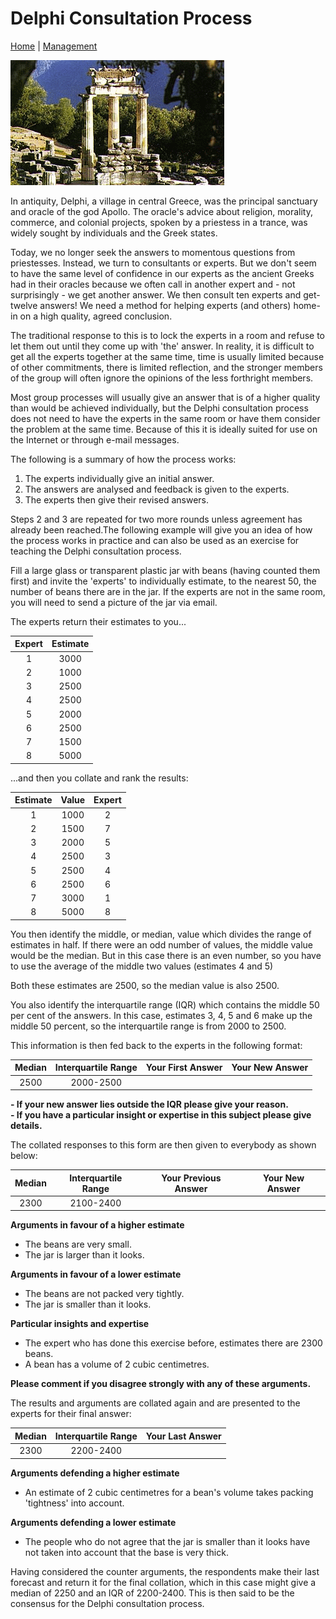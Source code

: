 
# Delphi Consultation Process
[Home](https://mwlsdotcom.github.io/) | [Management](https://mwlsdotcom.github.io/management)

<img src=images/delphi.png>

In antiquity, Delphi, a village in central Greece, was the principal sanctuary and oracle of the god Apollo. The oracle's advice about religion, morality, commerce, and colonial projects, spoken by a priestess in a trance, was widely sought by individuals and the Greek states.

Today, we no longer seek the answers to momentous questions from priestesses. Instead, we turn to consultants or experts. But we don't seem to have the same level of confidence in our experts as the ancient Greeks had in their oracles because we often call in another expert and - not surprisingly - we get another answer. We then consult ten experts and get- twelve answers! We need a method for helping experts (and others) home-in on a high quality, agreed conclusion.

The traditional response to this is to lock the experts in a room and refuse to let them out until they come up with 'the' answer. In reality, it is difficult to get all the experts together at the same time, time is usually limited because of other commitments, there is limited reflection, and the stronger members of the group will often ignore the opinions of the less forthright members.

Most group processes will usually give an answer that is of a higher quality than would be achieved individually, but the Delphi consultation process does not need to have the experts in the same room or have them consider the problem at the same time. Because of this it is ideally suited for use on the Internet or through e-mail messages.

The following is a summary of how the process works:

1. The experts individually give an initial answer.
2. The answers are analysed and feedback is given to the experts.
3. The experts then give their revised answers.

Steps 2 and 3 are repeated for two more rounds unless agreement has already been reached.The following example will give you an idea of how the process works in practice and can also be used as an exercise for teaching the Delphi consultation process.

Fill a large glass or transparent plastic jar with beans (having counted them first) and invite the 'experts' to individually estimate, to the nearest 50, the number of beans there are in the jar. If the experts are not in the same room, you will need to send a picture of the jar via email.    

The experts return their estimates to you...

|Expert|Estimate|
|:----:|:------:|
|1     |3000    |
|2     |1000    |
|3     |2500    |
|4     |2500    |
|5     |2000    |
|6     |2500    |
|7     |1500    |
|8     |5000    |

...and then you collate and rank the results:

|Estimate|Value|Expert|
|:------:|:---:|:----:|
|1       |1000 |2     |
|2       |1500 |7     |
|3       |2000 |5     |
|4       |2500 |3     |
|5       |2500 |4     |
|6       |2500 |6     |
|7       |3000 |1     |
|8       |5000 |8     |

You then identify the middle, or median, value which divides the range of estimates in half. If there were an odd number of values, the middle value would be the median. But in this case there is an even number, so you have to use the average of the middle two values (estimates 4 and 5)

Both these estimates are 2500, so the median value is also 2500.    

You also identify the interquartile range (IQR) which contains the middle 50 per cent of the answers. In this case, estimates 3, 4, 5 and 6 make up the middle 50 percent, so the interquartile range is from 2000 to 2500.    

This information is then fed back to the experts in the following format:

|Median|Interquartile Range|Your First Answer|Your New Answer|
|:----:|:-----------------:|:---------------:|:-------------:|
|2500  |2000-2500          |                 |               |  
 
**- If your new answer lies outside the IQR please give your reason.**  
**- If you have a particular insight or expertise in this subject please give details.**

The collated responses to this form are then given to everybody as shown below:

|Median|Interquartile Range|Your Previous Answer|Your New Answer|
|:----:|:-----------------:|:------------------:|:-------------:|
|2300  |2100-2400          |                    |               |  

**Arguments in favour of a higher estimate**
- The beans are very small.
- The jar is larger than it looks.

**Arguments in favour of a lower estimate**
- The beans are not packed very tightly.
- The jar is smaller than it looks.

**Particular insights and expertise**
- The expert who has done this exercise before, estimates there are 2300 beans.
- A bean has a volume of 2 cubic centimetres.

**Please comment if you disagree strongly with any of these arguments.**

The results and arguments are collated again and are presented to the experts for their final answer:

|Median|Interquartile Range|Your Last Answer|
|:----:|:-----------------:|:--------------:|
|2300  |2200-2400          |                |  

**Arguments defending a higher estimate**
- An estimate of 2 cubic centimetres for a bean's volume takes packing 'tightness' into account.

**Arguments defending a lower estimate**
- The people who do not agree that the jar is smaller than it looks have not taken into account that the base is very thick.

Having considered the counter arguments, the respondents make their last forecast and return it for the final collation, which in this case might give a median of 2250 and an IQR of 2200-2400. This is then said to be the consensus for the Delphi consultation process.

